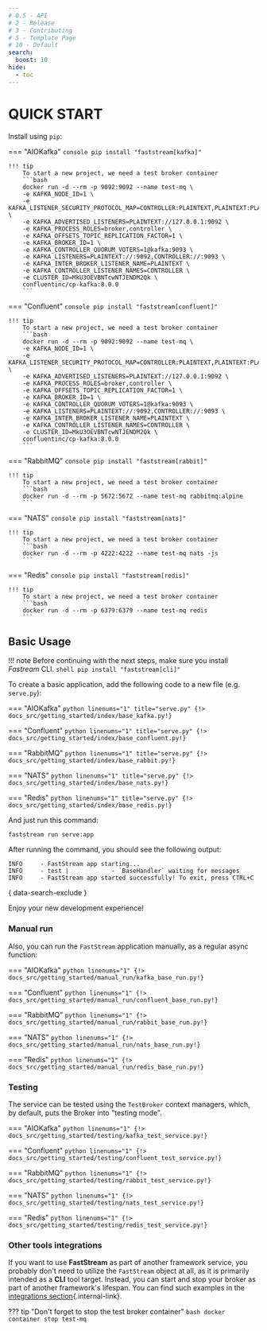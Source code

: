 ```yaml
---
# 0.5 - API
# 2 - Release
# 3 - Contributing
# 5 - Template Page
# 10 - Default
search:
  boost: 10
hide:
  - toc
---
```


# QUICK START

Install using `pip`:

=== "AIOKafka"
    ```console
    pip install "faststream[kafka]"
    ```

    !!! tip
        To start a new project, we need a test broker container
        ```bash
        docker run -d --rm -p 9092:9092 --name test-mq \
        -e KAFKA_NODE_ID=1 \
        -e KAFKA_LISTENER_SECURITY_PROTOCOL_MAP=CONTROLLER:PLAINTEXT,PLAINTEXT:PLAINTEXT \
        -e KAFKA_ADVERTISED_LISTENERS=PLAINTEXT://127.0.0.1:9092 \
        -e KAFKA_PROCESS_ROLES=broker,controller \
        -e KAFKA_OFFSETS_TOPIC_REPLICATION_FACTOR=1 \
        -e KAFKA_BROKER_ID=1 \
        -e KAFKA_CONTROLLER_QUORUM_VOTERS=1@kafka:9093 \
        -e KAFKA_LISTENERS=PLAINTEXT://:9092,CONTROLLER://:9093 \
        -e KAFKA_INTER_BROKER_LISTENER_NAME=PLAINTEXT \
        -e KAFKA_CONTROLLER_LISTENER_NAMES=CONTROLLER \
        -e CLUSTER_ID=MkU3OEVBNTcwNTJENDM2Qk \
        confluentinc/cp-kafka:8.0.0
        ```

=== "Confluent"
    ```console
    pip install "faststream[confluent]"
    ```

    !!! tip
        To start a new project, we need a test broker container
        ```bash
        docker run -d --rm -p 9092:9092 --name test-mq \
        -e KAFKA_NODE_ID=1 \
        -e KAFKA_LISTENER_SECURITY_PROTOCOL_MAP=CONTROLLER:PLAINTEXT,PLAINTEXT:PLAINTEXT \
        -e KAFKA_ADVERTISED_LISTENERS=PLAINTEXT://127.0.0.1:9092 \
        -e KAFKA_PROCESS_ROLES=broker,controller \
        -e KAFKA_OFFSETS_TOPIC_REPLICATION_FACTOR=1 \
        -e KAFKA_BROKER_ID=1 \
        -e KAFKA_CONTROLLER_QUORUM_VOTERS=1@kafka:9093 \
        -e KAFKA_LISTENERS=PLAINTEXT://:9092,CONTROLLER://:9093 \
        -e KAFKA_INTER_BROKER_LISTENER_NAME=PLAINTEXT \
        -e KAFKA_CONTROLLER_LISTENER_NAMES=CONTROLLER \
        -e CLUSTER_ID=MkU3OEVBNTcwNTJENDM2Qk \
        confluentinc/cp-kafka:8.0.0
        ```

=== "RabbitMQ"
    ```console
    pip install "faststream[rabbit]"
    ```

    !!! tip
        To start a new project, we need a test broker container
        ```bash
        docker run -d --rm -p 5672:5672 --name test-mq rabbitmq:alpine
        ```


=== "NATS"
    ```console
    pip install "faststream[nats]"
    ```

    !!! tip
        To start a new project, we need a test broker container
        ```bash
        docker run -d --rm -p 4222:4222 --name test-mq nats -js
        ```

=== "Redis"
    ```console
    pip install "faststream[redis]"
    ```

    !!! tip
        To start a new project, we need a test broker container
        ```bash
        docker run -d --rm -p 6379:6379 --name test-mq redis
        ```

## Basic Usage

!!! note
    Before continuing with the next steps, make sure you install *Fastream* CLI.
    ```shell
    pip install "faststream[cli]"
    ```

To create a basic application, add the following code to a new file (e.g. `serve.py`):

=== "AIOKafka"
    ```python linenums="1" title="serve.py"
    {!> docs_src/getting_started/index/base_kafka.py!}
    ```

=== "Confluent"
    ```python linenums="1" title="serve.py"
    {!> docs_src/getting_started/index/base_confluent.py!}
    ```

=== "RabbitMQ"
    ```python linenums="1" title="serve.py"
    {!> docs_src/getting_started/index/base_rabbit.py!}
    ```

=== "NATS"
    ```python linenums="1" title="serve.py"
    {!> docs_src/getting_started/index/base_nats.py!}
    ```

=== "Redis"
    ```python linenums="1" title="serve.py"
    {!> docs_src/getting_started/index/base_redis.py!}
    ```


And just run this command:

```shell
faststream run serve:app
```

After running the command, you should see the following output:

```{.shell .no-copy}
INFO     - FastStream app starting...
INFO     - test |            - `BaseHandler` waiting for messages
INFO     - FastStream app started successfully! To exit, press CTRL+C
```
{ data-search-exclude }

Enjoy your new development experience!

### Manual run

Also, you can run the `FastStream` application manually, as a regular async function:

=== "AIOKafka"
    ```python linenums="1"
    {!> docs_src/getting_started/manual_run/kafka_base_run.py!}
    ```

=== "Confluent"
    ```python linenums="1"
    {!> docs_src/getting_started/manual_run/confluent_base_run.py!}
    ```

=== "RabbitMQ"
    ```python linenums="1"
    {!> docs_src/getting_started/manual_run/rabbit_base_run.py!}
    ```

=== "NATS"
    ```python linenums="1"
    {!> docs_src/getting_started/manual_run/nats_base_run.py!}
    ```

=== "Redis"
    ```python linenums="1"
    {!> docs_src/getting_started/manual_run/redis_base_run.py!}
    ```

### Testing

The service can be tested using the `TestBroker` context managers, which, by default, puts the Broker into "testing mode".

=== "AIOKafka"
    ```python linenums="1"
    {!> docs_src/getting_started/testing/kafka_test_service.py!}
    ```

=== "Confluent"
    ```python linenums="1"
    {!> docs_src/getting_started/testing/confluent_test_service.py!}
    ```

=== "RabbitMQ"
    ```python linenums="1"
    {!> docs_src/getting_started/testing/rabbit_test_service.py!}
    ```

=== "NATS"
    ```python linenums="1"
    {!> docs_src/getting_started/testing/nats_test_service.py!}
    ```

=== "Redis"
    ```python linenums="1"
    {!> docs_src/getting_started/testing/redis_test_service.py!}
    ```

### Other tools integrations

If you want to use **FastStream** as part of another framework service, you probably don't need to utilize the `FastStream` object at all, as it is primarily intended as a **CLI** tool target. Instead, you can start and stop your broker as part of another framework's lifespan. You can find such examples in the [integrations section](./integrations/frameworks/index.md){.internal-link}.

??? tip "Don't forget to stop the test broker container"
    ```bash
    docker container stop test-mq
    ```

